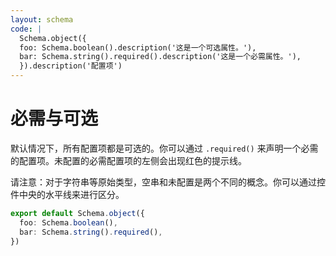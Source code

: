 ```yaml
---
layout: schema
code: |
  Schema.object({
  foo: Schema.boolean().description('这是一个可选属性。'),
  bar: Schema.string().required().description('这是一个必需属性。'),
  }).description('配置项')
---
```


# 必需与可选

默认情况下，所有配置项都是可选的。你可以通过 `.required()` 来声明一个必需的配置项。未配置的必需配置项的左侧会出现红色的提示线。

请注意：对于字符串等原始类型，空串和未配置是两个不同的概念。你可以通过控件中央的水平线来进行区分。

```ts
export default Schema.object({
  foo: Schema.boolean(),
  bar: Schema.string().required(),
})
```
